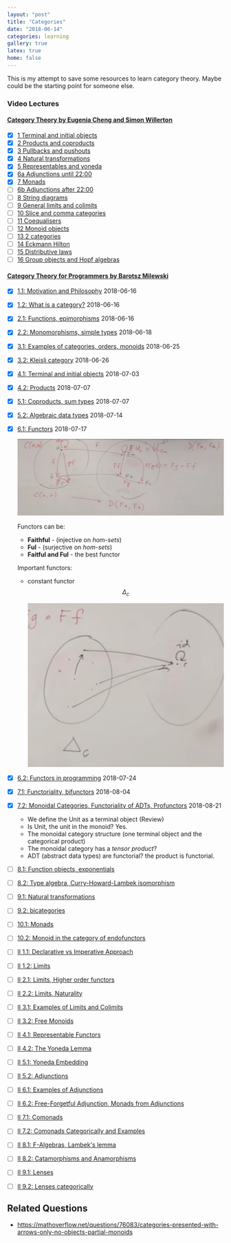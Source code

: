 ```yaml
---
layout: "post"
title: "Categories"
date: "2018-06-14"
categories: learning
gallery: true
latex: true
home: false
---
```



This is my attempt to save some resources to learn category theory. Maybe could be the starting point for someone else.

### Video Lectures

#### [Category Theory by Eugenia Cheng and Simon Willerton](https://byorgey.wordpress.com/catsters-guide-2/)

- [x] [1 Terminal and initial objects](https://www.youtube.com/watch?v=AqMQXGk_5mg)
- [x] [2 Products and coproducts](https://www.youtube.com/watch?v=d812RWobDDc)
- [x] [3 Pullbacks and pushouts](https://www.youtube.com/watch?v=rkIJLkpHdAE)
- [x] [4 Natural transformations](https://www.youtube.com/watch?v=q9kDfAqgBUI)
- [x] [5 Representables and yoneda](https://www.youtube.com/watch?v=71OiJrGLGkM)
- [x] [6a Adjunctions until 22:00](https://www.youtube.com/watch?v=pXbJ4Calego)
- [x] [7 Monads](https://www.youtube.com/watch?v=Tl8H2G7W1wc)
- [ ] [6b Adjunctions after 22:00](https://youtu.be/pXbJ4Calego?t=22m24s)
- [ ] [8 String diagrams](https://www.youtube.com/watch?v=soTuQStXwoo)
- [ ] [9 General limits and colimits](https://www.youtube.com/watch?v=urol_uP1hwE)
- [ ] [10 Slice and comma categories](https://www.youtube.com/watch?v=a1Jcbr6vEZg)
- [ ] [11 Coequalisers](https://www.youtube.com/watch?v=2ndUnDJ2TU0)
- [ ] [12 Monoid objects](https://www.youtube.com/watch?v=88ogreb9dUY)
- [ ] [13 2 categories](https://www.youtube.com/watch?v=aW_140EskFk)
- [ ] [14 Eckmann Hilton](https://www.youtube.com/watch?v=QI47hchjP84)
- [ ] [15 Distributive laws](https://www.youtube.com/watch?v=sKCd3OoGrHI)
- [ ] [16 Group objects and Hopf algebras](https://www.youtube.com/watch?v=dsw2kZdN8YM)

#### [Category Theory for Programmers by Barotsz Milewski](https://www.youtube.com/watch?v=I8LbkfSSR58&list=PLbgaMIhjbmEnaH_LTkxLI7FMa2HsnawM_)

- [x] [1.1: Motivation and Philosophy](https://www.youtube.com/watch?v=I8LbkfSSR58) 2018-06-16
- [x] [1.2: What is a category?](https://www.youtube.com/watch?v=p54Hd7AmVFU) 2018-06-16
- [x] [2.1: Functions, epimorphisms](https://www.youtube.com/watch?v=O2lZkr-aAqk) 2018-06-16
- [x] [2.2: Monomorphisms, simple types](https://www.youtube.com/watch?v=NcT7CGPICzo) 2018-06-18
- [x] [3.1: Examples of categories, orders, monoids](https://www.youtube.com/watch?v=aZjhqkD6k6w) 2018-06-25
- [x] [3.2: Kleisli category](https://www.youtube.com/watch?v=i9CU4CuHADQ) 2018-06-26
- [x] [4.1: Terminal and initial objects](https://www.youtube.com/watch?v=zer1aFgj4aU) 2018-07-03
- [x] [4.2: Products](https://www.youtube.com/watch?v=Bsdl_NKbNnU) 2018-07-07
- [x] [5.1: Coproducts, sum types](https://www.youtube.com/watch?v=LkIRsNj9T-8) 2018-07-07
- [x] [5.2: Algebraic data types](https://www.youtube.com/watch?v=w1WMykh7AxA) 2018-07-14
- [x] [6.1: Functors](https://www.youtube.com/watch?v=FyoQjkwsy7o) 2018-07-17

  ![](/assets/png-images/2018-06-14-learning-category-theory-104f71d8.png)

  Functors can be:
    * **Faithful** - (injective on *hom-sets*)
    * **Ful**     -  (surjective on *hom-sets*)
    * **Faitful and Ful**  - the best functor

  Important functors:

    - constant functor $$\Delta_{c}$$

      ![](/assets/png-images/2018-06-14-learning-category-theory-3ed5e2ea.png)

- [x] [6.2: Functors in programming](https://www.youtube.com/watch?v=EO86S2EZssc) 2018-07-24
- [x] [7.1: Functoriality, bifunctors](https://www.youtube.com/watch?v=pUQ0mmbIdxs) 2018-08-04
- [x] [7.2: Monoidal Categories, Functoriality of ADTs, Profunctors](https://www.youtube.com/watch?v=wtIKd8AhJOc) 2018-08-21

  - We define the Unit as a terminal object (Review)
  - Is Unit, the unit in the monoid? Yes.
  - The monoidal category structure (one terminal object and the categorical product)
  - The monoidal category has a *tensor product*?
  - ADT (abstract data types) are functorial? the product is functorial.

- [ ] [8.1: Function objects, exponentials](https://www.youtube.com/watch?v=REqRzMI26Nw)
- [ ] [8.2: Type algebra, Curry-Howard-Lambek isomorphism](https://www.youtube.com/watch?v=iXZR1v3YN-8)
- [ ] [9.1: Natural transformations](https://www.youtube.com/watch?v=2LJC-XD5Ffo)
- [ ] [9.2: bicategories](https://www.youtube.com/watch?v=wrpxBXXgLCI)
- [ ] [10.1: Monads](https://www.youtube.com/watch?v=gHiyzctYqZ0)
- [ ] [10.2: Monoid in the category of endofunctors](https://www.youtube.com/watch?v=GmgoPd7VQ9Q)
- [ ] [II 1.1: Declarative vs Imperative Approach](https://www.youtube.com/watch?v=3XTQSx1A3x8)
- [ ] [II 1.2: Limits](https://www.youtube.com/watch?v=sx8FELiIPg8)
- [ ] [II 2.1: Limits, Higher order functors](https://www.youtube.com/watch?v=9Qt664lfDRE)
- [ ] [II 2.2: Limits, Naturality](https://www.youtube.com/watch?v=1AOHbF6Ex8E)
- [ ] [II 3.1: Examples of Limits and Colimits](https://www.youtube.com/watch?v=TtvVHokhSoM)
- [ ] [II 3.2: Free Monoids](https://www.youtube.com/watch?v=FbnN0uomy-A)
- [ ] [II 4.1: Representable Functors](https://www.youtube.com/watch?v=KaBz45nZEZw)
- [ ] [II 4.2: The Yoneda Lemma](https://www.youtube.com/watch?v=BiWqNdtptDI)
- [ ] [II 5.1: Yoneda Embedding](https://www.youtube.com/watch?v=p_ydgYm9-yg)
- [ ] [II 5.2: Adjunctions](https://www.youtube.com/watch?v=TnV9SQGPcLY)
- [ ] [II 6.1: Examples of Adjunctions](https://www.youtube.com/watch?v=7Q8E2ZBS7pQ)
- [ ] [II 6.2: Free-Forgetful Adjunction, Monads from Adjunctions](https://www.youtube.com/watch?v=hjGDEfG2iRU)
- [ ] [II 7.1: Comonads](https://www.youtube.com/watch?v=C5oogxdX_Bo)
- [ ] [II 7.2: Comonads Categorically and Examples](https://www.youtube.com/watch?v=7XQZJ4TLgX8)
- [ ] [II 8.1: F-Algebras, Lambek's lemma](https://www.youtube.com/watch?v=zkDVCQiveEo)
- [ ] [II 8.2: Catamorphisms and Anamorphisms](https://www.youtube.com/watch?v=PAqzQMzsUU8)
- [ ] [II 9.1: Lenses](https://www.youtube.com/watch?v=9_iYlp8smc8)
- [ ] [II 9.2: Lenses categorically](https://www.youtube.com/watch?v=rAa3pGp97IM)

<div class="references" markdown="1">

## Related Questions

- https://mathoverflow.net/questions/76083/categories-presented-with-arrows-only-no-objects-partial-monoids

</div>
